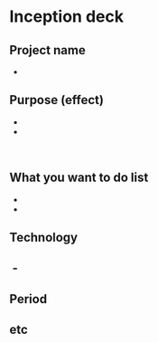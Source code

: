 # Inception deck
## Project name
 -
## Purpose (effect)
 -
 -
 
## What you want to do list
 -
 -
## Technology
 -
 -
## Period

## etc